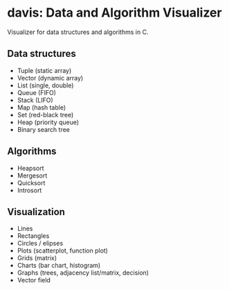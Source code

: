 # davis: Data and Algorithm Visualizer

Visualizer for data structures and algorithms in C.

## Data structures

- Tuple (static array)
- Vector (dynamic array)
- List (single, double)
- Queue (FIFO)
- Stack (LIFO)
- Map (hash table)
- Set (red-black tree)
- Heap (priority queue)
- Binary search tree

## Algorithms

- Heapsort
- Mergesort
- Quicksort
- Introsort

## Visualization

- Lines
- Rectangles
- Circles / elipses
- Plots (scatterplot, function plot)
- Grids (matrix)
- Charts (bar chart, histogram)
- Graphs (trees, adjacency list/matrix, decision)
- Vector field
